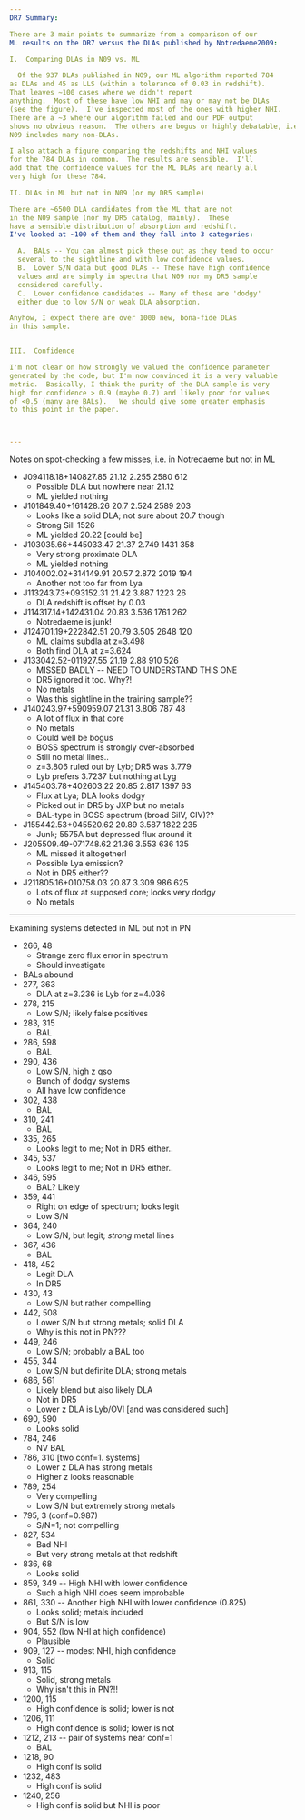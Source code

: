```yaml
---
DR7 Summary:

There are 3 main points to summarize from a comparison of our
ML results on the DR7 versus the DLAs published by Notredaeme2009:

I.  Comparing DLAs in N09 vs. ML

  Of the 937 DLAs published in N09, our ML algorithm reported 784
as DLAs and 45 as LLS (within a tolerance of 0.03 in redshift).
That leaves ~100 cases where we didn't report
anything.  Most of these have low NHI and may or may not be DLAs
(see the figure).  I've inspected most of the ones with higher NHI.
There are a ~3 where our algorithm failed and our PDF output
shows no obvious reason.  The others are bogus or highly debatable, i.e.
N09 includes many non-DLAs.

I also attach a figure comparing the redshifts and NHI values
for the 784 DLAs in common.  The results are sensible.  I'll
add that the confidence values for the ML DLAs are nearly all
very high for these 784.

II. DLAs in ML but not in N09 (or my DR5 sample)

There are ~6500 DLA candidates from the ML that are not
in the N09 sample (nor my DR5 catalog, mainly).  These
have a sensible distribution of absorption and redshift.
I've looked at ~100 of them and they fall into 3 categories:

  A.  BALs -- You can almost pick these out as they tend to occur
  several to the sightline and with low confidence values.
  B.  Lower S/N data but good DLAs -- These have high confidence
  values and are simply in spectra that N09 nor my DR5 sample
  considered carefully.
  C.  Lower confidence candidates -- Many of these are 'dodgy'
  either due to low S/N or weak DLA absorption.

Anyhow, I expect there are over 1000 new, bona-fide DLAs
in this sample.


III.  Confidence

I'm not clear on how strongly we valued the confidence parameter
generated by the code, but I'm now convinced it is a very valuable
metric.  Basically, I think the purity of the DLA sample is very
high for confidence > 0.9 (maybe 0.7) and likely poor for values
of <0.5 (many are BALs).   We should give some greater emphasis
to this point in the paper.



---
```

Notes on spot-checking a few misses, i.e. in Notredaeme but not in ML

* J094118.18+140827.85    21.12 2.255  2580   612
  * Possible DLA but nowhere near 21.12
  * ML yielded nothing
* J101849.40+161428.26     20.7 2.524  2589   203
  * Looks like a solid DLA; not sure about 20.7 though
  * Strong SiII 1526
  * ML yielded 20.22 [could be]
* J103035.66+445033.47    21.37 2.749  1431   358
  * Very strong proximate DLA
  * ML yielded nothing
* J104002.02+314149.91    20.57 2.872  2019   194
  * Another not too far from Lya
* J113243.73+093152.31    21.42 3.887  1223    26
  * DLA redshift is offset by 0.03
* J114317.14+142431.04    20.83 3.536  1761   262
  * Notredaeme is junk!
* J124701.19+222842.51    20.79 3.505  2648   120
  * ML claims subdla at z=3.498
  * Both find DLA at z=3.624
* J133042.52-011927.55    21.19  2.88   910   526
  * MISSED BADLY -- NEED TO UNDERSTAND THIS ONE
  * DR5 ignored it too.  Why?!
  * No metals
  * Was this sightline in the training sample??
* J140243.97+590959.07    21.31 3.806   787    48
  * A lot of flux in that core
  * No metals
  * Could well be bogus
  * BOSS spectrum is strongly over-absorbed
  * Still no metal lines..
  * z=3.806 ruled out by Lyb;  DR5 was 3.779
  * Lyb prefers 3.7237 but nothing at Lyg
* J145403.78+402603.22    20.85 2.817  1397    63
  * Flux at Lya; DLA looks dodgy
  * Picked out in DR5 by JXP but no metals
  * BAL-type in BOSS spectrum (broad SiIV, CIV)??
* J155442.53+045520.62    20.89 3.587  1822   235
  * Junk;  5575A but depressed flux around it
* J205509.49-071748.62    21.36 3.553   636   135
  * ML missed it altogether!
  * Possible Lya emission?
  * Not in DR5 either??
* J211805.16+010758.03    20.87 3.309   986   625
  * Lots of flux at supposed core;  looks very dodgy
  * No metals

----
Examining systems detected in ML but not in PN

* 266, 48 
  * Strange zero flux error in spectrum
  * Should investigate
* BALs abound
* 277, 363
  * DLA at z=3.236 is Lyb for z=4.036
* 278, 215
  * Low S/N;  likely false positives
* 283, 315
  * BAL
* 286, 598
  * BAL
* 290, 436
  * Low S/N, high z qso
  * Bunch of dodgy systems
  * All have low confidence
* 302, 438
  * BAL
* 310, 241
  * BAL
* 335, 265
  * Looks legit to me;  Not in DR5 either..
* 345, 537
  * Looks legit to me;  Not in DR5 either..
* 346, 595
  * BAL?  Likely
* 359, 441
  * Right on edge of spectrum; looks legit
  * Low S/N
* 364, 240
  * Low S/N, but legit;  *strong* metal lines
* 367, 436
  * BAL
* 418, 452
  * Legit DLA
  * In DR5
* 430, 43
  * Low S/N but rather compelling
* 442, 508
  * Lower S/N but strong metals; solid DLA
  * Why is this not in PN???
* 449, 246
  * Low S/N;  probably a BAL too
* 455, 344
  * Low S/N but definite DLA; strong metals
* 686, 561
  * Likely blend but also likely DLA
  * Not in DR5
  * Lower z DLA is Lyb/OVI [and was considered such]
* 690, 590
  * Looks solid
* 784, 246
  * NV BAL
* 786, 310  [two conf=1. systems]
  * Lower z DLA has strong metals
  * Higher z looks reasonable
* 789, 254  
  * Very compelling
  * Low S/N but extremely strong metals
* 795, 3 (conf=0.987)
  * S/N=1;  not compelling
* 827, 534
  * Bad NHI
  * But very strong metals at that redshift
* 836, 68
  * Looks solid
* 859, 349 -- High NHI with lower confidence
  * Such a high NHI does seem improbable
* 861, 330 -- Another high NHI with lower confidence (0.825)
  * Looks solid;  metals included
  * But S/N is low
* 904, 552 (low NHI at high confidence)
  * Plausible
* 909, 127 -- modest NHI, high confidence
  * Solid
* 913, 115
  * Solid, strong metals
  * Why isn't this in PN?!!
* 1200, 115
  * High confidence is solid; lower is not
* 1206, 111
  * High confidence is solid; lower is not
* 1212, 213 -- pair of systems near conf=1
  * BAL
* 1218, 90
  * High conf is solid
* 1232, 483
  * High conf is solid
* 1240, 256
  * High conf is solid but NHI is poor








